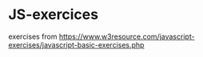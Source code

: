 # JS-exercices
exercises from https://www.w3resource.com/javascript-exercises/javascript-basic-exercises.php